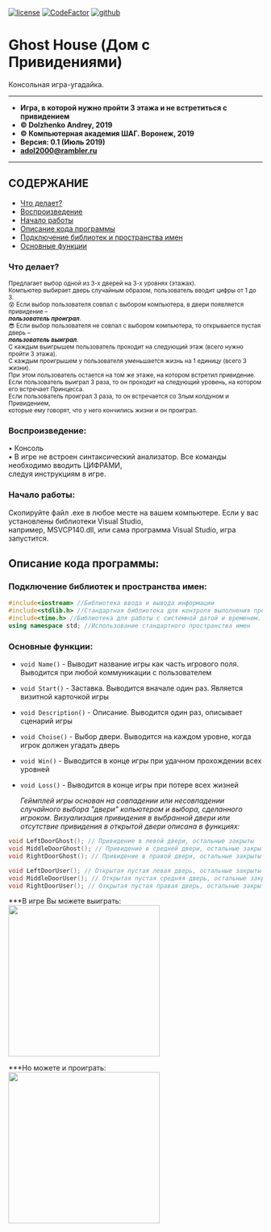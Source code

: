 [![license](https://img.shields.io/github/license/mashape/apistatus.svg)](https://github.com/itstep-vrn/GhostHouse/blob/master/LICENSE) [![CodeFactor](https://www.codefactor.io/repository/github/itstep-vrn/ghosthouse/badge)](https://www.codefactor.io/repository/github/itstep-vrn/ghosthouse) [![github](https://github.githubassets.com/favicon.ico)](https://github.com/AndreyDolzhenko)

# Ghost House (Дом с Привидениями)
Консольная игра-угадайка.

***
- **Игра, в которой нужно пройти 3 этажа и не встретиться с привидением**
- **© Dolzhenko Andrey, 2019**
- **© Компьютерная академия ШАГ. Воронеж, 2019**
- **Версия: 0.1 (Июль 2019)**
- **adol2000@rambler.ru**
***

## СОДЕРЖАНИЕ

- [Что делает?](#chu)  
- [Воспроизведение](#relis)  
- [Начало работы](#Get)  
- [Описание кода программы](#code)  
- [Подключение библиотек и пространства имен](#bibl)  
- [Основные функции](#funkc)  

### <a name="chu"> Что делает?</a>

<small>Предлагает выбор одной из 3-х дверей на 3-х уровнях (этажах).  
Компьютер выбирает дверь случайным образом, пользователь вводит цифры от 1 до 3.  
:dizzy_face: Если выбор пользователя совпал с выбором компьютера, в двери появляется привидение –  
***пользователь проиграл***.   
:sunglasses: Если выбор пользователя не совпал с выбором компьютера, то открывается пустая дверь –  
***пользователь выиграл***.  
С каждым выигрышем пользователь проходит на следующий этаж (всего нужно пройти 3 этажа).  
С каждым проигрышем у пользователя уменьшается жизнь на 1 единицу (всего 3 жизни).  
При этом пользователь остается на том же этаже, на котором встретил привидение.  
Если пользователь выиграл 3 раза, то он проходит на следующий уровень, на котором его встречает Принцесса.  
Если пользователь проиграл 3 раза, то он встречается со Злым колдуном и Привидением,  
которые ему говорят, что у него кончились жизни и он проиграл.</small>  

### <a name="relis"> Воспроизведение:</a>

•	Консоль  
•	В игре не встроен синтаксический анализатор. Все команды необходимо вводить ЦИФРАМИ,  
следуя инструкциям в игре.  

### <a name="Get">Начало работы:</a>

Скопируйте файл .exe в любое месте на вашем компьютере. Если у вас установлены библиотеки Visual Studio,  
например, MSVCP140.dll, или сама программа Visual Studio, игра запустится.  


## <a name="code">Описание кода программы:</a>

### <a name="bibl">Подключение библиотек и пространства имен:</a>
```cpp
#include<iostream> //Библиотека ввода и вывода информации
#include<stdlib.h> //Стандартная библиотека для контроля выполнения программы
#include<time.h> //Библиотека для работы с системной датой и временем. Используется при расчете случайного значения
using namespace std; //Использование стандартного пространства имен
```
  
### <a name="funkc">Основные функции:</a>
- `void Name()`  - Выводит название игры как часть игрового поля. Выводится при любой коммуникации с пользователем
- `void Start()` - Заставка. Выводится вначале один раз. Является визитной карточкой игры
- `void Description()` - Описание. Выводится один раз, описывает сценарий игры
- `void Choise()` - Выбор двери. Выводится на каждом уровне, когда игрок должен угадать дверь
- `void Win()` - Выводится в конце игры при удачном прохождении всех уровней
- `void Loss()` - Выводится в конце игры при потере всех жизней

    _Геймплей игры основан на совпадении или несовпадении случайного выбора "двери" копьютером и выбора, сделанного игроком._
    _Визуализация привидения в выбранной двери или отсутствие привидения в открытой двери описана в функциях:_

```cpp
void LeftDoorGhost(); // Привидение в левой двери, остальные закрыты  
void MiddleDoorGhost(); // Привидение в средней двери, остальные закрыты  
void RightDoorGhost(); // Привидение в правой двери, остальные закрыты  

void LeftDoorUser(); // Открытая пустая левая дверь, остальные закрыты  
void MiddleDoorUser(); // Открытая пустая средняя дверь, остальные закрыты  
void RightDoorUser(); // Открытая пустая правая дверь, остальные закрыты  
```  
***В игре Вы можете выиграть:  
<img src=https://github.com/itstep-vrn/GhostHouse/blob/master/GhostHouseWin1.gif  width="300" height="300" />

***Но можете и проиграть:  
<img src=https://github.com/itstep-vrn/GhostHouse/blob/master/GhostHouseLost1.gif  width="300" height="300" />

